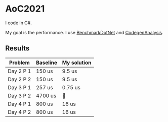 # AoC2021

I code in C#.

My goal is the performance. I use [BenchmarkDotNet](https://github.com/dotnet/BenchmarkDotNet) and [CodegenAnalysis](https://github.com/WhiteBlackGoose/CodegenAnalysis).

## Results

| Problem    | Baseline | My solution |
| ---------- | -------- | ----------- |
| Day 2 P 1  | 150 us   | 9.5 us      |
| Day 2 P 2  | 150 us   | 9.5 us      |
| Day 3 P 1  | 257 us   | 0.75 us     |
| Day 3 P 2  | 4700 us  | 🦆          |
| Day 4 P 1  | 800 us   | 16 us       |
| Day 4 P 2  | 800 us   | 16 us       |
